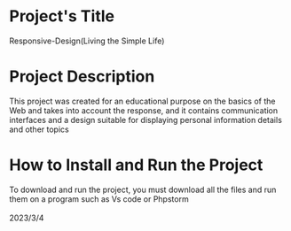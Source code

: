 # Project's Title
Responsive-Design(Living the Simple Life)
# Project Description
This project was created for an educational purpose on the basics of the Web and takes into account the response,
and it contains communication interfaces and a design suitable for displaying personal information details and other topics
# How to Install and Run the Project
To download and run the project, you must download all 
the files and run them on a program such as Vs code or Phpstorm
<br><br>2023/3/4
